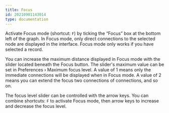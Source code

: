```yaml
---
title: Focus
id: 20210901143014
type: documentation
---
```


Activate Focus mode (shortcut: `F`) by ticking the “Focus” box at the bottom left of the graph. In Focus mode, only direct connections to the selected node are displayed in the interface. Focus mode only works if you have selected a record.

You can increase the maximum distance displayed in Focus mode with the slider located beneath the Focus button. The slider's maximum value can be set in Preferences › Maximum focus level. A value of 1 means only the immediate connections will be displayed when in Focus mode. A value of 2 means you can extend the focus two connections of connections, and so on.

The focus level slider can be controlled with the arrow keys. You can combine shortcuts: `F` to activate Focus mode, then arrow keys to increase and decrease the focus level.
